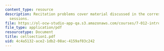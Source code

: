 ```yaml
---
content_type: resource
description: Recitation problems cover material discussed in the corresponding lecture
  sessions.
file: https://ol-ocw-studio-app-qa.s3.amazonaws.com/courses/7-012-introduction-to-biology-fall-2004/4c4a5132ace21db208ac4159af03c242_cellsection1.pdf
file_type: application/pdf
resourcetype: Document
title: cellsection1.pdf
uid: 4c4a5132-ace2-1db2-08ac-4159af03c242
---
```

